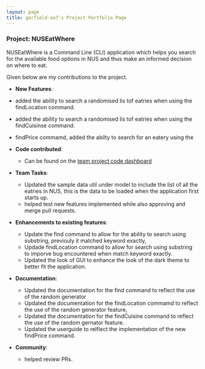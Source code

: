 ```yaml
---
layout: page
title: garfield-oo7's Project Portfolio Page
---
```


### Project: NUSEatWhere

NUSEatWhere is a Command Line (CLI) application which helps you search for the available food options in NUS and thus make an informed decision on where to eat.

Given below are my contributions to the project.

* **New Features**:
 * added the ability to search a randomised lis tof eatries when using the findLocation command.  
 * added the ability to search a randomised lis tof eatries when using the findCuisinse command.  
 * findPrice commamd, added the abilty to search for an eatery using the 

* **Code contributed**: 
     * Can be found on the [team project code dashboard](https://nus-cs2103-ay2223s1.github.io/tp-dashboard/?search=debwy&breakdown=true&sort=groupTitle&sortWithin=title&since=2022-09-16&timeframe=commit&mergegroup=&groupSelect=groupByRepos&checkedFileTypes=docs~functional-code~test-code~other)

* **Team Tasks**:
    * Updated the sample data util under model to include the list of all the eatries in NUS, this is the data 
    to be loaded when the application first starts up. 
    * helped test new features implemented while also approving and merge pull requests. 

* **Enhancements to existing features**:
    * Update the find command to allow for the ability to search using substring, previouly it matched keyword exactly, 
    * Updade findLocation command to allow for search using substring to imporve bug encountered when match keyword exactly. 
    * Updated the look of GUI to enhance the look of the dark theme to better fit the application. 

* **Documentation**:
    * Updated the documentation for the find command to reflect the use of the random generator 
    * Updated the documentation for the findLocation commamd to reflect the use of the random generator feature, 
    * Updated the documentation for the findCuisine command to reflect the use of the random gernator feature. 
    * Updated the userguide to relflect the implementation of the new findPrice command. 

* **Community**:
    * helped review PRs.

